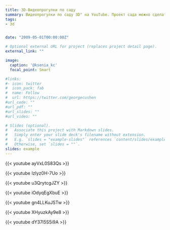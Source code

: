 ```yaml
---
title: 3D-Видеопрогулки по саду
summary: Видеопрогулки по саду 3D" на YouTube. Проект сада можно сделать и в 3D
tags:
- 3d


date: "2009-05-01T00:00:00Z"

# Optional external URL for project (replaces project detail page).
external_link: ""

image:
  caption: '@ksenia_kc'
  focal_point: Smart

#links:
#- icon: twitter
#  icon_pack: fab
#  name: Follow
#  url: https://twitter.com/georgecushen
#url_code: ""
#url_pdf: ""
#url_slides: ""
#url_video: ""

# Slides (optional).
#   Associate this project with Markdown slides.
#   Simply enter your slide deck's filename without extension.
#   E.g. `slides = "example-slides"` references `content/slides/example-slides.md`.
#   Otherwise, set `slides = ""`.
slides: example
---
```


{{< youtube ayVxL0S83Qs >}}

{{< youtube IzIyz0H-7Uo >}}

{{< youtube u3QrytcgJZY >}}

{{< youtube iOdyqEgXbuE >}}

{{< youtube gn4LLKuJSTw >}}

{{< youtube XHyuzkAy9e8 >}}

{{< youtube dY37l5S5i9A >}}

